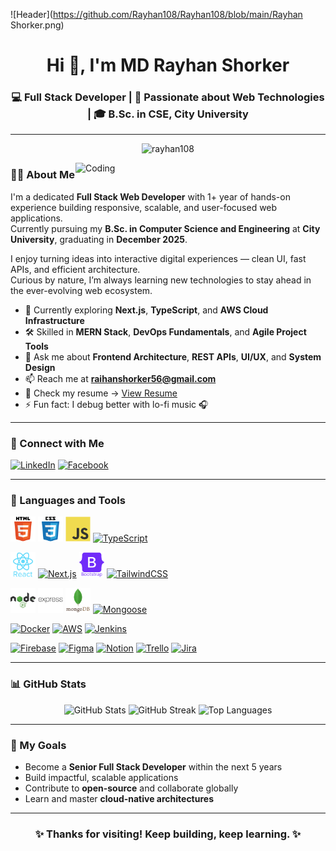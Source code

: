 ![Header](https://github.com/Rayhan108/Rayhan108/blob/main/Rayhan Shorker.png)

<h1 align="center">Hi 👋, I'm MD Rayhan Shorker</h1>
<h3 align="center">💻 Full Stack Developer | 🚀 Passionate about Web Technologies | 🎓 B.Sc. in CSE, City University</h3>

---

<p align="center">
  <img src="https://komarev.com/ghpvc/?username=rayhan108&label=Profile%20views&color=0e75b6&style=flat" alt="rayhan108" />
</p>

<img align="right" alt="Coding" width="400" src="./coding.gif" />


### 👨‍💻 About Me
I'm a dedicated **Full Stack Web Developer** with 1+ year of hands-on experience building responsive, scalable, and user-focused web applications.  
Currently pursuing my **B.Sc. in Computer Science and Engineering** at **City University**, graduating in **December 2025**.

I enjoy turning ideas into interactive digital experiences — clean UI, fast APIs, and efficient architecture.  
Curious by nature, I’m always learning new technologies to stay ahead in the ever-evolving web ecosystem.

- 🌱 Currently exploring **Next.js**, **TypeScript**, and **AWS Cloud Infrastructure**  
- 🛠 Skilled in **MERN Stack**, **DevOps Fundamentals**, and **Agile Project Tools**  
- 💬 Ask me about **Frontend Architecture**, **REST APIs**, **UI/UX**, and **System Design**  
- 📫 Reach me at **[raihanshorker56@gmail.com](mailto:raihanshorker56@gmail.com)**  
- 📄 Check my resume → [View Resume](https://drive.google.com/file/d/1tYjFon9VDfCZEmxQUTA9LtXqgpQQUn3b/view?usp=sharing)  
- ⚡ Fun fact: I debug better with lo-fi music 🎧  

---

### 🤝 Connect with Me
<p align="left">
<a href="https://linkedin.com/in/rayhan-shorker" target="_blank"><img src="https://cdn.jsdelivr.net/gh/devicons/devicon/icons/linkedin/linkedin-original.svg" alt="LinkedIn" width="40" height="40"/></a>
<a href="https://fb.com/mdrayhanshorker" target="_blank"><img src="https://cdn.jsdelivr.net/gh/devicons/devicon/icons/facebook/facebook-original.svg" alt="Facebook" width="40" height="40"/></a>
</p>

---

### 🧰 Languages and Tools
<p align="left">
<!-- Core Web -->
<a href="https://www.w3.org/html/" target="_blank"><img src="https://raw.githubusercontent.com/devicons/devicon/master/icons/html5/html5-original-wordmark.svg" width="40" height="40" alt="HTML5"/></a>
<a href="https://www.w3schools.com/css/" target="_blank"><img src="https://raw.githubusercontent.com/devicons/devicon/master/icons/css3/css3-original-wordmark.svg" width="40" height="40" alt="CSS3"/></a>
<a href="https://developer.mozilla.org/en-US/docs/Web/JavaScript" target="_blank"><img src="https://raw.githubusercontent.com/devicons/devicon/master/icons/javascript/javascript-original.svg" width="40" height="40" alt="JavaScript"/></a>
<a href="https://www.typescriptlang.org/" target="_blank"><img src="https://cdn.jsdelivr.net/gh/devicons/devicon/icons/typescript/typescript-original.svg" width="40" height="40" alt="TypeScript"/></a>

<!-- Frameworks -->
<a href="https://react.dev/" target="_blank"><img src="https://raw.githubusercontent.com/devicons/devicon/master/icons/react/react-original-wordmark.svg" width="40" height="40" alt="React"/></a>
<a href="https://nextjs.org/" target="_blank"><img src="https://cdn.jsdelivr.net/gh/devicons/devicon/icons/nextjs/nextjs-original.svg" width="40" height="40" alt="Next.js"/></a>
<a href="https://getbootstrap.com" target="_blank"><img src="https://raw.githubusercontent.com/devicons/devicon/master/icons/bootstrap/bootstrap-plain-wordmark.svg" width="40" height="40" alt="Bootstrap"/></a>
<a href="https://tailwindcss.com/" target="_blank"><img src="https://www.vectorlogo.zone/logos/tailwindcss/tailwindcss-icon.svg" width="40" height="40" alt="TailwindCSS"/></a>

<!-- Backend -->
<a href="https://nodejs.org/" target="_blank"><img src="https://raw.githubusercontent.com/devicons/devicon/master/icons/nodejs/nodejs-original-wordmark.svg" width="40" height="40" alt="Node.js"/></a>
<a href="https://expressjs.com/" target="_blank"><img src="https://raw.githubusercontent.com/devicons/devicon/master/icons/express/express-original-wordmark.svg" width="40" height="40" alt="Express.js"/></a>
<a href="https://www.mongodb.com/" target="_blank"><img src="https://raw.githubusercontent.com/devicons/devicon/master/icons/mongodb/mongodb-original-wordmark.svg" width="40" height="40" alt="MongoDB"/></a>
<a href="https://mongoosejs.com/" target="_blank"><img src="https://cdn.jsdelivr.net/gh/devicons/devicon/icons/mongoose/mongoose-original.svg" width="40" height="40" alt="Mongoose"/></a>

<!-- DevOps / Cloud -->
<a href="https://www.docker.com/" target="_blank"><img src="https://cdn.jsdelivr.net/gh/devicons/devicon/icons/docker/docker-original-wordmark.svg" width="40" height="40" alt="Docker"/></a>
<a href="https://aws.amazon.com/" target="_blank"><img src="https://cdn.jsdelivr.net/gh/devicons/devicon/icons/amazonwebservices/amazonwebservices-original-wordmark.svg" width="40" height="40" alt="AWS"/></a>
<a href="https://www.jenkins.io/" target="_blank"><img src="https://cdn.jsdelivr.net/gh/devicons/devicon/icons/jenkins/jenkins-original.svg" width="40" height="40" alt="Jenkins"/></a>

<!-- Tools -->
<a href="https://firebase.google.com/" target="_blank"><img src="https://www.vectorlogo.zone/logos/firebase/firebase-icon.svg" width="40" height="40" alt="Firebase"/></a>
<a href="https://www.figma.com/" target="_blank"><img src="https://www.vectorlogo.zone/logos/figma/figma-icon.svg" width="40" height="40" alt="Figma"/></a>
<a href="https://www.notion.so/" target="_blank"><img src="https://www.vectorlogo.zone/logos/notionhq/notionhq-icon.svg" width="40" height="40" alt="Notion"/></a>
<a href="https://trello.com/" target="_blank"><img src="https://www.vectorlogo.zone/logos/trello/trello-icon.svg" width="40" height="40" alt="Trello"/></a>
<a href="https://www.atlassian.com/software/jira" target="_blank"><img src="https://www.vectorlogo.zone/logos/atlassian_jira/atlassian_jira-icon.svg" width="40" height="40" alt="Jira"/></a>
</p>

---

### 📊 GitHub Stats
<p align="center">
  <img src="https://github-readme-stats.vercel.app/api?username=rayhan108&show_icons=true&theme=tokyonight" alt="GitHub Stats" />
  <img src="https://github-readme-streak-stats.herokuapp.com/?user=rayhan108&theme=tokyonight" alt="GitHub Streak" />
  <img src="https://github-readme-stats.vercel.app/api/top-langs?username=rayhan108&show_icons=true&layout=compact&theme=tokyonight" alt="Top Languages" />
</p>

---



### 🚀 My Goals
- Become a **Senior Full Stack Developer** within the next 5 years  
- Build impactful, scalable applications  
- Contribute to **open-source** and collaborate globally  
- Learn and master **cloud-native architectures**  

---

<h3 align="center">✨ Thanks for visiting! Keep building, keep learning. ✨</h3>
